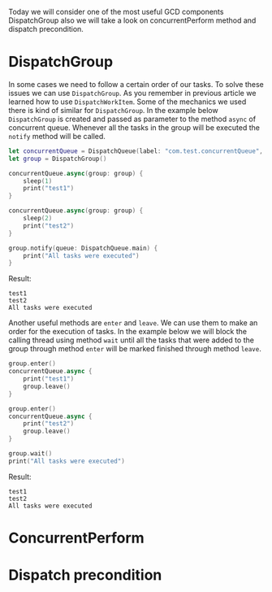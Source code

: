 Today we will consider one of the most useful GCD components DispatchGroup also we will take a look on concurrentPerform method and dispatch precondition.

# DispatchGroup

In some cases we need to follow a certain order of our tasks. To solve these issues we can use `DispatchGroup`. As you remember in previous article we learned how to use `DispatchWorkItem`. Some of the mechanics we used there is kind of similar for `DispatchGroup`. In the example below `DispatchGroup` is created and passed as parameter to the method `async` of concurrent queue. Whenever all the tasks in the group will be executed the `notify` method will be called.

```swift
let concurrentQueue = DispatchQueue(label: "com.test.concurrentQueue", attributes: .concurrent)
let group = DispatchGroup()

concurrentQueue.async(group: group) {
    sleep(1)
    print("test1")
}

concurrentQueue.async(group: group) {
    sleep(2)
    print("test2")
}

group.notify(queue: DispatchQueue.main) {
    print("All tasks were executed")
}
```
Result:
```
test1
test2
All tasks were executed
```

Another useful methods are `enter` and `leave`. We can use them to make an order for the execution of tasks. In the example below we will block the calling thread using method `wait` until all the tasks that were added to the group through method `enter` will be marked finished through method `leave`.

```swift
group.enter()
concurrentQueue.async {
    print("test1")
    group.leave()
}

group.enter()
concurrentQueue.async {
    print("test2")
    group.leave()
}

group.wait()
print("All tasks were executed")
```
Result:
```
test1
test2
All tasks were executed
```

# ConcurrentPerform

# Dispatch precondition
